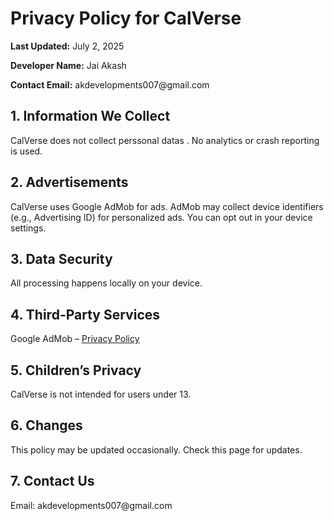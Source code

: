 
<html>
<head>
  <meta charset="UTF-8">
 
</head>
<body>
  <h1>Privacy Policy for CalVerse</h1>
  <p><strong>Last Updated:</strong> July 2, 2025</p>
  <p><strong>Developer Name:</strong> Jai Akash</p>
  <p><strong>Contact Email:</strong> akdevelopments007@gmail.com</p>

  <h2>1. Information We Collect</h2>
  <p>CalVerse does not collect perssonal datas . No analytics or crash reporting is used.</p>

  <h2>2. Advertisements</h2>
  <p>CalVerse uses Google AdMob for ads. AdMob may collect device identifiers (e.g., Advertising ID) for personalized ads. You can opt out in your device settings.</p>

  <h2>3. Data Security</h2>
  <p>All processing happens locally on your device.</p>

  <h2>4. Third-Party Services</h2>
  <p>Google AdMob – <a href="https://policies.google.com/privacy">Privacy Policy</a></p>

  <h2>5. Children’s Privacy</h2>
  <p>CalVerse is not intended for users under 13.</p>

  <h2>6. Changes</h2>
  <p>This policy may be updated occasionally. Check this page for updates.</p>

  <h2>7. Contact Us</h2>
  <p>Email: akdevelopments007@gmail.com</p>
</body>
</html>
